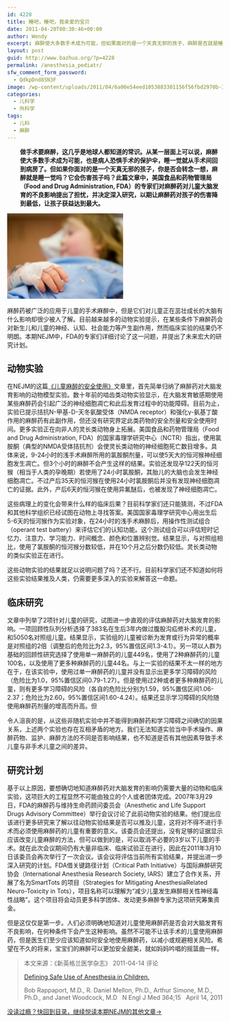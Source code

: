 ```yaml
---
id: 4228
title: 睡吧，睡吧，我亲爱的宝贝
date: 2011-04-20T00:30:46+00:00
author: Wendy
excerpt: 麻醉使大多数手术成为可能，但如果面对的是一个天真无邪的孩子，麻醉是否就是睡一觉？它会伤害孩子吗？在此篇文章中，FDA专家们对麻醉药对儿童大脑发育的不良影响提出了担忧，并决定深入研究，以期让麻醉药对孩子的伤害降到最低，让孩子获益达到最大。
layout: post
guid: http://www.bazhua.org/?p=4228
permalink: /anesthesia_pediatr/
sfw_comment_form_password:
  - QdkpDnd85N3F
image: /wp-content/uploads/2011/04/6a00e54eed1053883301156f56fbd2970b-320wi-125x125.jpg
categories:
  - 儿科学
  - 外科学
tags:
  - 儿科
  - 麻醉
---
```

<p style="padding-left: 30px;">
  <strong>做手术要麻醉，这几乎是地球人都知道的常识。从某一层面上可以说，麻醉使大多数手术成为可能，也是病人恐惧手术的保护伞，睡一觉就从手术间回到病房了。但如果你面对的是一个天真无邪的孩子，你是否会转念一想，麻醉就是睡一觉吗？它会伤害孩子吗？此篇文章中，美国食品和药物管理局（Food and Drug Administration, FDA）的专家们对麻醉药对儿童大脑发育的不良影响提出了担忧，并决定深入研究，以期让麻醉药对孩子的伤害降到最低，让孩子获益达到最大。</strong>
</p>

<img class="size-medium wp-image-4236 alignright" src="/wp-content/uploads/2011/04/6a00e54eed1053883301156f56fbd2970b-320wi-300x198.jpg" alt="" width="271" height="199" />

麻醉药被广泛的应用于儿童的手术麻醉中，但是它们对儿童正在茁壮成长的大脑有什么影响却很少被人了解。目前越来越多的动物实验提示，在某些条件下麻醉药会对新生儿和儿童的神经、认知、社会能力等产生副作用，然而临床实验的结果仍不明朗。本期NEJM中，FDA的专家们详细讨论了这一问题，并提出了未来宏大的研究计划。

<h2 style="text-align: left;">
  动物实验
</h2>

在NEJM的这篇[《儿童麻醉的安全使用》](http://healthpolicyandreform.nejm.org/?p=13897&query=home)文章里，首先简单归纳了麻醉药对大脑发育影响的动物模型实验。数十年前的啮齿类动物实验显示，在大脑发育敏感期使用某些麻醉药会引起广泛的神经细胞凋亡和此后发育过程中的功能障碍。目前为止，实验已提示拮抗N-甲基-D-天冬氨酸受体（NMDA receptor）和强化γ-氨基丁酸作用的麻醉药有此副作用，但还没有研究界定此类药物的安全剂量和安全使用时间。更多实验正在向非人的灵长类动物身上拓展。美国食品和药物管理局（Food and Drug Administration, FDA）的国家毒理学研究中心（NCTR）指出，使用氯胺酮（典型的NMDA受体拮抗剂）会使灵长类动物的神经细胞死亡数目增多。具体来说，9-24小时的浅手术麻醉所用的氯胺酮剂量，可以使5天大的恒河猴神经细胞发生凋亡。但3个小时的麻醉不会产生这样的结果。实验还发现孕122天的恒河猴（相当于人类的孕晚期）若使用了24小时氯胺酮，其胎儿的大脑也会发生神经细胞凋亡。不过产后35天的恒河猴在使用24小时氯胺酮后并没有发现神经细胞凋亡的证据。此外，产后6天的恒河猴在使用异氟醚后，也被发现了神经细胞凋亡。

这些病理上的变化会带来什么样的临床后果？目前科学家们还只能猜测，不过FDA和其他科学组织已经试图在动物上寻找答案。美国国家毒理学研究中心用出生后5-6天的恒河猴作为实验对象，在24小时的浅手术麻醉后，用操作性测试组合（operant test battery）来评估它们的认知功能。这个测试组合可以评估短时记忆力、注意力、学习能力、时间概念、颜色和位置辨别觉。结果显示，与对照组相比，使用了氯胺酮的恒河猴分数较低，并在10个月之后分数仍较低。灵长类动物的类似实验正在进行。

这些动物实验的结果就足以说明问题了吗？还不行。目前科学家们还不知道如何将这些实验结果推及人类，仍需要更多深入的实验来解答这一命题。

## 临床研究

文章中列举了2项针对儿童的研究，试图进一步直观的评估麻醉药对大脑发育的影响。一项回顾性队列分析选择了383名在生后3年内做过腹股沟疝修补术的儿童，和5050名对照组儿童。结果显示，实验组的儿童被诊断为发育或行为异常的概率是对照组的2倍（调整后的危险比为2.3，95%置信区间1.3-4.1）。另一项以人群为基础的回顾性研究选择了使用单一麻醉药的儿童449名，使用了2种麻醉药的儿童100名，以及使用了更多种麻醉药的儿童44名。与上一实验的结果不太一样的地方在于，在该实验中，使用过单一麻醉药的儿童并没有显示出更多学习障碍的风险（危险比为1.0，95%置信区间0.79-1.27）。但是使用过2种或者更多种麻醉药的儿童，则有更多学习障碍的风险（各自的危险比分别为1.59，95%置信区间1.06-2.37；危险比为2.60，95%置信区间1.60-4.24）。结果还显示学习障碍的风险随使用麻醉药剂量的增高而升高。但

令人沮丧的是，从这些非随机实验中并不能得到麻醉药和学习障碍之间确切的因果关系，上述两个实验也存在互相矛盾的地方。我们无法知道实验当中手术操作、麻醉药物、监护、麻醉方法的不同是否影响结果，也不知道是否有其他因素导致手术儿童与非手术儿童之间的差异。

## 研究计划

基于以上原因，要想确切地知道麻醉药对大脑发育的影响仍需要大量的动物和临床实验，这项巨大的工程显然不可能由独立的个人或者团体完成。2007年3月29日，FDA的麻醉药与维持生命药顾问委员会（Anesthetic and Life Support Drugs Advisory Committee）举行会议讨论了此前动物实验的结果。他们提出应该进行更多研究来了解以往动物实验结果是否可以推及儿童，这将对不得不进行手术而必须使用麻醉药的儿童有重要的意义。该委员会还提出，没有足够的证据显示应该改变儿童麻醉的方法，但可以做到的是，可以取消不必要的3岁以下儿童的手术。就在此次会议期间仍有大量非临床、临床试验正在进行，因此在2011年3月10日该委员会再次举行了一次会议。该会议将评估当前所有实验结果，并提出进一步深入研究的计划。FDA借关键路径计划（Critical Path Initiative）与国际麻醉研究协会（International Anesthesia Research Society, IARS）建立了合作关系，开展了名为SmartTots 的项目（Strategies for Mitigating Anesthesia­Related Neuro-Toxicity in Tots），项目名称可以理解为“减少儿童发生麻醉相关性神经毒性战略”。这个项目将会动员更多科学团体、发动更多麻醉专家为这项研究筹集资金。

但是这仅仅是第一步。人们必须明确地知道对儿童使用麻醉药是否会对大脑发育有不良影响，在何种条件下会产生这种影响。虽然不可能不让该手术的儿童使用麻醉药，但是医生们至少应该知道如何安全地使用麻醉药，以减小或规避相关风险。希望在不久的将来，宝宝们的麻醉可以更加安全甜美，就如妈妈吟唱的摇篮曲一样。

> 本文来源：《新英格兰医学杂志》 2011-04-14 评论
> 
> <a href="http://www.nejm.org/doi/full/10.1056/NEJMp1102155" target="_self">Defining Safe Use of Anesthesia in Children.</a>
> 
> Bob Rappaport, M.D., R. Daniel Mellon, Ph.D., Arthur Simone, M.D., Ph.D., and Janet Woodcock, M.D   N Engl J Med 364;15   April 14, 2011

[没读过瘾？快回到目录，继续悦读本期NEJM的其他文章→](http://www.bazhua.org/2011/04/14.html)
